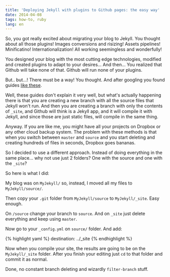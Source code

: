 ```yaml
---
title: 'Deploying Jekyll with plugins to Github pages: the easy way'
date: 2014-04-08
tags: how-to, ruby
lang: en
---
```


So, you got really excited about migrating your blog to Jekyll. You thought about all those plugins! Images conversions and risizing! Assets pipelines! Minificatino! Internationalization! All working seemingless and wonderfully!

You designed your blog with the most cutting edge technologies, modified and created plugins to adapt to your desires... And then... You realized that Github will take none of that. Github will run none of your plugins.

But.. but...! There must be a way! You thought. And after googling you found guides [like these](http://davidensinger.com/2013/04/deploying-jekyll-to-github-pages/).

Well, these guides don't explain it very well, but what's actually happening there is that you are creating a new branch with all the source files that Jekyll won't run. And then you are creating a branch with only the contents of `_site`, and Github will think is a Jekyll app, and it will compile it with Jekyll, and since those are just static files, will compile in the same thing.

Anyway. If you are like me, you might have all your projects on Dropbox or any other cloud backup system. The problem with these methods is that when you switch between `master` and `source` and you start deleting and creating hundreds of files in seconds, Dropbox goes bananas.

So I decided to use a different approach. Instead of doing everything in the same place... why not use just 2 folders? One with the source and one with the `_site`?

So here is what I did:

My blog was on `MyJekyll/` so, instead, I moved all my files to `MyJekyll/source/`.

Then copy your `.git` folder from `MyJekyll/source` to `MyJekyll/_site`. Easy enough.

On `/source` change your branch to `source`. And on `_site` just delete everything and keep using `master`.

Now go to your `_config.yml` on `source/` folder. And add:

{% highlight yaml %}
  destination: ../_site
{% endhighlight %}

Now when you compile your site, the results are going to be on the `MyJekyll/_site` folder. After you finish your editing just `cd` to that folder and commit it as normal.

Done, no constant branch deleting and wizardly `filter-branch` stuff.